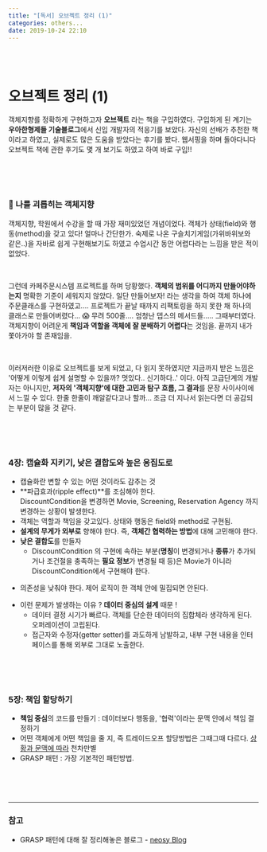 ```yaml
---
title: "[독서] 오브젝트 정리 (1)"
categories: others...
date: 2019-10-24 22:10
---
```




<br><br>

# 오브젝트 정리 (1)

객체지향를 정확하게 구현하고자 **오브젝트** 라는 책을 구입하였다. 구입하게 된 계기는 **우아한형제들 기술블로그**에서 신입 개발자의 적응기를 보았다. 자신의 선배가 추천한 책이라고 하였고, 실제로도 많은 도움을 받았다는 후기를 봤다. 웹서핑을 하며 돌아다니다 오브젝트 책에 관한 후기도 몇 개 보기도 하였고 하여 바로 구입!! 

<br><br><br>

### :frog:  나를 괴롭히는 객체지향   

객체지향, 학원에서 수강을 할 때 가장 재미있었던 개념이었다. 객체가 상태(field)와 행동(method)을 갖고 있다! 얼마나 간단한가. 숙제로 나온 구슬치기게임(가위바위보와 같은..)을 자바로 쉽게 구현해보기도 하였고 수업시간 동안 어렵다라는 느낌을 받은 적이 없었다.

<br>

그런데 카페주문시스템 프로젝트를 하며 당황했다. **객체의 범위를 어디까지 만들어야하는지** 명확한 기준이 세워지지 않았다. 일단 만들어보자! 라는 생각을 하여 객체 하나에 주문클래스를 구현하였고.... 프로젝트가 끝날 때까지  리팩토링을 하지 못한 채 하나의 클래스로 만들어버렸다...  :scream: 무려 500줄.... 엄청난 뎁스의 메서드들..... 그때부터였다. 객체지향이 어려운게 **책임과 역할을 객체에 잘 분배하기 어렵다**는 것임을. 끝까지 내가 쫓아가야 할 존재임을.

<br>

이러저러한 이유로 오브젝트를 보게 되었고, 다 읽지 못하였지만 지금까지 받은 느낌은 '어떻게 이렇게 쉽게 설명할 수 있을까? 멋있다.. 신기하다..' 이다. 아직 고급단계의 개발자는 아니지만, **저자의 '객체지향'에 대한 고민과 탐구 흐름, 그 결과**를 문장 사이사이에서 느낄 수 있다. 한줄 한줄이 깨알같다고나 할까... 조금 더 지나서 읽는다면 더 공감되는 부분이 많을 것 같다. 

<br><br><br>

### 4장: 캡슐화 지키기, 낮은 결합도와 높은 응집도로

* 캡슐화란 변할 수 있는 어떤 것이라도 감추는 것
* **파급효과(ripple effect)**를 조심해야 한다.   
  DiscountCondition을 변경하면 Movie, Screening, Reservation Agency 까지 변경하는 상황이 발생한다.
* 객체는 역할과 책임을 갖고있다. 상태와 행동은 field와 method로 구현됨.
* **설계의 무게가 외부로** 향해야 한다. 즉, **객체간 협력하는 방법**에 대해 고민해야 한다.
* **낮은 결합도**를 만들자    
  - DiscountCondition 의 구현에 속하는 부분(**명칭**이 변경되거나 **종류**가 추가되거나 조건절을 충족하는 **필요 정보**가 변경될 때 등)은 Movie가 아니라 DiscountCondition에서 구현해야 한다.   
- 의존성을 낮춰야 한다. 제어 로직이 한 객체 안에 밀집되면 안된다.

* 이런 문제가 발생하는 이유 ? **데이터 중심의 설계** 때문 ! 
  * 데이터 결정 시기가 빠르다. 객체를 단순한 데이터의 집합체라 생각하게 된다. 오퍼레이션이 고립된다.
  * 접근자와 수정자(getter setter)를 과도하게 남발하고, 내부 구현 내용을 인터페이스를 통해 외부로 그대로 노출한다.

<br><br><br>

### 5장: 책임 할당하기

* **책임 중심**의 코드를 만들기 : 데이터보다 행동을, '협력'이라는 문맥 안에서 책임 결정하기
* 어떤 객체에게 어떤 책임을 줄 지, 즉 트레이드오프 할당방법은 그때그때 다르다.
  <u>상황과 문맥에 따라</u> 천차만별
* GRASP 패턴 : 가장 기본적인 패턴방법.

<br><br><br>

------------

### 참고 

- GRASP 패턴에 대해 잘 정리해놓은 블로그 - [neosy Blog](https://nesoy.github.io/articles/2019-05/GRASP-Pattern)






<br><br><br>